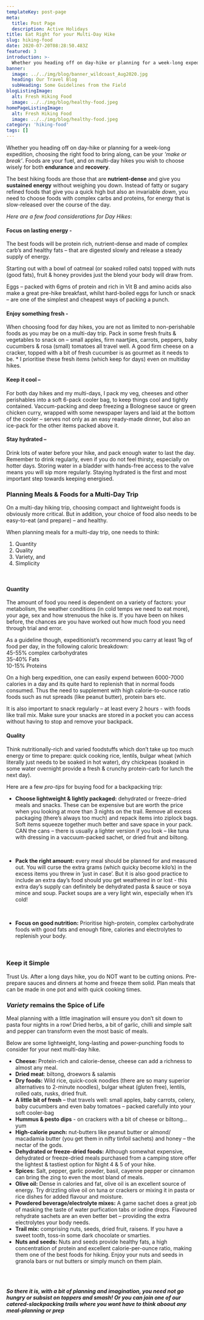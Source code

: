 ```yaml
---
templateKey: post-page
meta:
  title: Post Page
  description: Active Holidays
title: Eat Right for your Multi-Day Hike
slug: hiking-food
date: 2020-07-20T08:28:50.483Z
featured: 3
introduction: >-
  Whether you heading off on day-hike or planning for a week-long expedition, choosing the right food to bring along, can be your ‘make or break’.  Foods are your fuel, and on multi-day hikes, you wish to choose wisely for both endurance and recovery.
banner:
  image: ../../img/blog/banner_wildcoast_Aug2020.jpg
  heading: Our Travel Blog
  subHeading: Some Guidelines from the Field
blogListingImage:
  alt: Fresh Hiking Food 
  image: ../../img/blog/healthy-food.jpeg
homePageListingImage:
  alt: Fresh Hiking Food 
  image: ../../img/blog/healthy-food.jpeg
category: 'hiking-food'
tags: []
---
```


Whether you heading off on day-hike or planning for a week-long expedition, choosing the right food to bring along, can be your <em>‘make or break’</em>.  Foods are your fuel, and on multi-day hikes you wish to choose wisely for both **endurance** and **recovery**.

The best hiking foods are those that are **nutrient-dense** and give you **sustained energy** without weighing you down. Instead of fatty or sugary refined foods that give you a quick high but also an invariable <em>down</em>, you need to choose foods with complex carbs and proteins, for energy that is slow-released over the course of the day. 

<em>Here are a few food considerations for Day Hikes</em>:

#### **Focus on lasting energy -**

The best foods will be protein rich, nutrient-dense and made of complex carb’s and healthy fats – that are digested slowly and release a steady supply of energy. 

Starting out with a bowl of oatmeal (or soaked rolled oats) topped with nuts (good fats), fruit & honey provides just the blend your body will draw from.

Eggs – packed with 6gms of protein and rich in Vit B and amino acids also make a great pre-hike breakfast, whilst hard-boiled eggs for lunch or snack – are one of the simplest and cheapest ways of packing a punch.

#### **Enjoy something fresh -**

When choosing food for day hikes, you are not as limited to non-perishable foods as you may be on a multi-day trip. Pack in some fresh fruits & vegetables to snack on – small apples, firm naartjies, carrots, peppers, baby cucumbers & rosa (small) tomatoes all travel well.  A good firm cheese on a cracker, topped with a bit of fresh cucumber is as gourmet as it needs to be. * I prioritise these fresh items (which keep for days) even on multiday hikes.

#### **Keep it cool –**

For both day hikes and my multi-days, I pack my veg, cheeses and other perishables into a soft 6-pack cooler bag, to keep things cool and tightly contained. Vaccum-packing and deep freezing a Bolognese sauce or green chicken curry, wrapped with some newspaper layers and laid at the bottom of the cooler – serves not only as an easy ready-made dinner, but also an ice-pack for the other items packed above it.

#### **Stay hydrated –**

Drink lots of water before your hike, and pack enough water to last the day. Remember to drink regularly, even if you do not feel thirsty, especially on hotter days. Storing water in a bladder with hands-free access to the valve means you will sip more regularly. Staying hydrated is the first and most important step towards keeping energised. 

### **Planning Meals & Foods for a Multi-Day Trip**

On a multi-day hiking trip, choosing compact and lightweight foods is obviously more critical. But in addition, your choice of food also needs to be  easy-to-eat (and prepare) – and healthy.

When planning meals for a multi-day trip, one needs to think:<ol>
<li>Quantity</li>
<li>Quality</li>
<li>Variety, and</li>
<li>Simplicity</li>
</ol>
<br>

#### **Quantity**

The amount of food you need is dependent on a variety of factors: your metabolism, the weather conditions (in cold temps we need to eat more), your age, sex and how strenuous the hike is. If you have been on hikes before, the chances are you have worked out how much food you need through trial and error. 

As a guideline though, expeditionist’s recommend you carry at least 1kg of food per day, in the following caloric breakdown: <br>
45-55% complex carbohydrates<br>
 35-40% Fats<br> 
 10-15% Proteins<br>

On a high berg expedition, one can easily expend between 6000-7000 calories in a day and its quite hard to replenish that in normal foods consumed. Thus the need to supplement with high calorie-to-ounce ratio foods such as nut spreads (like peanut butter), protein bars etc. 

It is also important to snack regularly – at least every 2 hours - with foods like trail mix. Make sure your snacks are stored in a pocket you can access without having to stop and remove your backpack.

#### **Quality**

Think nutritionally-rich and varied foodstuffs which don’t take up too much energy or time to prepare: quick cooking rice, lentils, bulgar wheat (which literally just needs to be soaked in hot water), dry chickpeas (soaked in some water overnight provide a fresh & crunchy protein-carb for lunch the next day).

Here are a few <em>pro-tips</em> for buying food for a backpacking trip: 

- **Choose lightweight & lightly packaged:** dehydrated or freeze-dried meals and snacks. These can be expensive but are worth the price when you looking at more than 3 nights on the trail. Remove all excess packaging (there’s always too much) and repack items into ziplock bags. Soft items squeeze together much better and save space in your pack. CAN the cans – there is usually a lighter version if you look – like tuna with dressing in a vaccuum-packed sachet, or dried fruit and biltong.<br>
<br>

- **Pack the right amount:** every meal should be planned for and measured out. You will curse the extra grams (which quicky become kilo’s) in the excess items you threw in ‘just in case’. But it is also good practice to include an extra day’s food should you get weathered in or lost -  this extra day’s supply can definitely be dehydrated pasta & sauce or soya mince and soup. Packet soups are a very light win, especially when it’s cold!<br>
<br>

- **Focus on good nutrition:** Prioritise high-protein, complex carbohydrate foods with good fats and enough fibre, calories and electrolytes to replenish your body.<br>
<br>


### **Keep it Simple**

Trust Us. After a long days hike, you do NOT want to be cutting onions. Pre-prepare sauces and dinners at home and freeze them solid. Plan meals that can be made in one pot and with quick cooking times.

### **<em>Variety</em> remains the Spice of Life**

Meal planning with a little imagination will ensure you don’t sit down to pasta four nights in a row! Dried herbs, a bit of garlic, chilli and simple salt and pepper can transform even the most basic of meals. 

Below are some lightweight, long-lasting and power-punching foods to consider for your next multi-day hike.
- **Cheese:** Protein-rich and calorie-dense, cheese can add a richness to almost any meal. 
- **Dried meat**: biltong, droewors & salamis 
- **Dry foods:** Wild rice, quick-cook noodles (there are so many superior alternatives to 2-minute noodles), bulgar wheat (gluten free), lentils, rolled oats, rusks, dried fruit.
- **A little bit of fresh** – that travels well: small apples, baby carrots, celery, baby cucumbers and even baby tomatoes – packed carefully into your soft  cooler-bag
- **Hummus & pesto dips** -  on crackers with a bit of cheese or biltong…yum 
- **High-calorie punch:** nut-butters like peanut butter or almond/ macadamia butter (you get them in nifty tinfoil sachets) and honey – the nectar of the gods.
- **Dehydrated or freeze-dried foods:** Although somewhat expensive, dehydrated or freeze-dried meals purchased from a camping store offer the lightest & tastiest option for Night 4 & 5 of your hike. 
- **Spices:** Salt, pepper, garlic powder, basil, cayenne pepper or cinnamon can bring the zing to even the most bland of meals. 
- **Olive oil:** Dense in calories and fat, olive oil is an excellent source of energy. Try drizzling olive oil on tuna or crackers or mixing it in pasta or rice dishes for added flavour and moisture. 
- **Powdered beverage/electrolyte mixes:** A game sachet does a great job of masking the taste of water purfication tabs or iodine drops. Flavoured rehydrate sachets are an even better bet – providing the extra electrolytes your body needs. 
- **Trail mix:** comprising nuts, seeds, dried fruit, raisens. If you have a sweet tooth, toss-in some dark chocolate or smarties.
- **Nuts and seeds:** Nuts and seeds provide healthy fats, a high concentration of protein and excellent calorie-per-ounce ratio, making them one of the best foods for hiking. Enjoy your nuts and seeds in granola bars or nut butters or simply munch on them plain.
<br>
<br>

**_So there it is, with a bit of planning and imagination, you need not go hungry or subsist on toppers and smash! Or you can join one of our catered-slackpacking trails where you wont have to think aboout any meal-planning or prep_**


